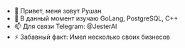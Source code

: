 - 👋 Привет, меня зовут Рушан
- 🌱 В данный момент изучаю GoLang, PostgreSQL, C++
- 📫 Для связи Telegram: @JesterAl
- ⚡ Забавный факт: Имел несколько своих бизнесов

<!---
leesache/leesache is a ✨ special ✨ repository because its `README.md` (this file) appears on your GitHub profile.
You can click the Preview link to take a look at your changes.
--->
